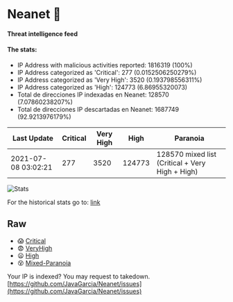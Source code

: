 # Neanet :hocho:
#### Threat intelligence feed
#### The stats:

- IP Address with malicious activities reported: 1816319 (100%)
- IP Address categorized as 'Critical':  277 (0.0152506250279%)
- IP Address categorized as 'Very High':  3520 (0.193798556311%)
- IP Address categorized as 'High':  124773 (6.86955320073)
- Total de direcciones IP indexadas en Neanet:  128570 (7.07860238207%)
- Total de direcciones IP descartadas en Neanet:  1687749 (92.9213976179%)

| Last Update | Critical | Very High | High | Paranoia |
| --- | --- | --- | --- | --- |
| 2021-07-08 03:02:21 | 277 | 3520 | 124773 | 128570 mixed list (Critical + Very High + High)|

![Stats](https://docs.google.com/spreadsheets/d/e/2PACX-1vSnaNMIXVabIpDJjufMlzH7poXnshF3mgd8Is1g9ytUEzVsP5my4Trn8f-xkoLLQ38xpL3HtmUexLo6/pubchart?oid=501124687&format=image)

For the historical stats go to: [link](/stats.csv)
## Raw
- :scream: [Critical](https://raw.githubusercontent.com/JavaGarcia/Neanet/master/blacklists/neanet_critical.txt)
- :fearful: [VeryHigh](https://raw.githubusercontent.com/JavaGarcia/Neanet/master/blacklists/neanet_veryHigh.txtt)
- :frowning: [High](https://raw.githubusercontent.com/JavaGarcia/Neanet/master/blacklists/neanet_high.txt)
- :dizzy_face: [Mixed-Paranoia](https://raw.githubusercontent.com/JavaGarcia/Neanet/master/blacklists/neanet_all.txt)


Your IP is indexed? You may request to takedown. [https://github.com/JavaGarcia/Neanet/issues](https://github.com/JavaGarcia/Neanet/issues)


























































































































































































































































































































































































































































































































































































































































































































































































































































































































































































































































































































































































































































































































































































































































































































































































































































































































































































































































































































































































































































































































































































































































































































































































































































































































































































































































































































































































































































































































































































































































































































































































































































































































































































































































































































































































































































































































































































































































































































































































































































































































































































































































































































































































































































































































































































































































































































































































































































































































































































































































































































































































































































































































































































































































































































































































































































































































































































































































































































































































































































































































































































































































































































































































































































































































































































































































































































































































































































































































































































































































































































































































































































































































































































































































































































































































































































